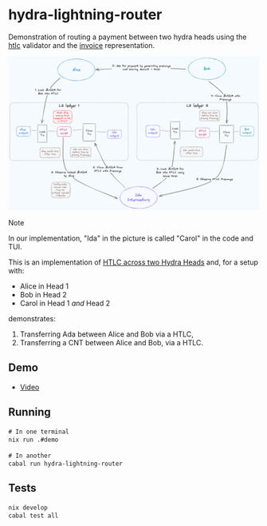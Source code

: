 # hydra-lightning-router

Demonstration of routing a payment between two hydra heads using the
[htlc](https://github.com/cardano-scaling/htlc) validator and the
[invoice](https://github.com/cardano-scaling/hydra-invoices) representation.

![](image.png)

> [!Note]
> In our implementation, "Ida" in the picture is called "Carol" in the code
> and TUI.

This is an implementation of [HTLC across two Hydra
Heads](https://github.com/cardano-scaling/hydra/issues/2080) and, for a setup
with:

- Alice in Head 1
- Bob in Head 2
- Carol in Head 1 _and_ Head 2

demonstrates:

1. Transferring Ada between Alice and Bob via a HTLC,
2. Transferring a CNT between Alice and Bob, via a HTLC.

## Demo

- [Video](TBA)

## Running

```
# In one terminal
nix run .#demo

# In another
cabal run hydra-lightning-router
```

## Tests

```
nix develop
cabal test all
```
